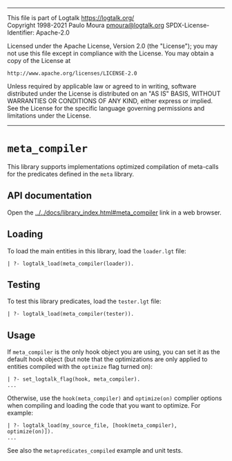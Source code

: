 ________________________________________________________________________

This file is part of Logtalk <https://logtalk.org/>  
Copyright 1998-2021 Paulo Moura <pmoura@logtalk.org>
SPDX-License-Identifier: Apache-2.0

Licensed under the Apache License, Version 2.0 (the "License");
you may not use this file except in compliance with the License.
You may obtain a copy of the License at

    http://www.apache.org/licenses/LICENSE-2.0

Unless required by applicable law or agreed to in writing, software
distributed under the License is distributed on an "AS IS" BASIS,
WITHOUT WARRANTIES OR CONDITIONS OF ANY KIND, either express or implied.
See the License for the specific language governing permissions and
limitations under the License.
________________________________________________________________________


`meta_compiler`
===============

This library supports implementations optimized compilation of meta-calls
for the predicates defined in the `meta` library. 


API documentation
-----------------

Open the [../../docs/library_index.html#meta_compiler](../../docs/library_index.html#meta_compiler)
link in a web browser.


Loading
-------

To load the main entities in this library, load the `loader.lgt` file:

	| ?- logtalk_load(meta_compiler(loader)).


Testing
-------

To test this library predicates, load the `tester.lgt` file:

	| ?- logtalk_load(meta_compiler(tester)).


Usage
-----

If `meta_compiler` is the only hook object you are using, you can set it as
the default hook object (but note that the optimizations are only applied
to entities compiled with the `optimize` flag turned on):

	| ?- set_logtalk_flag(hook, meta_compiler).
	...

Otherwise, use the `hook(meta_compiler)` and `optimize(on)` complier options
when compiling and loading the code that you want to optimize. For example:

	| ?- logtalk_load(my_source_file, [hook(meta_compiler), optimize(on)]).
	...


See also the `metapredicates_compiled` example and unit tests.
